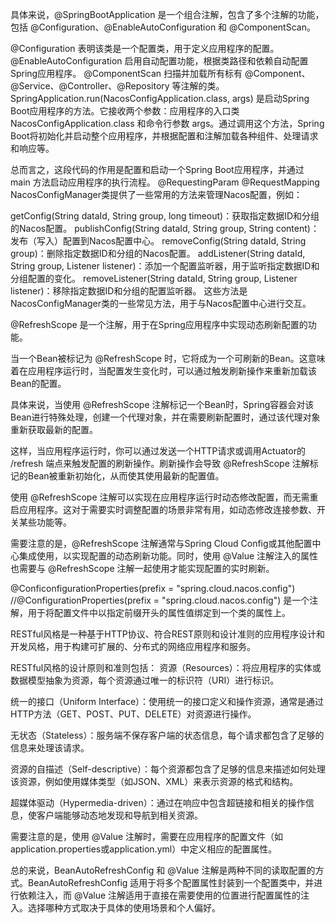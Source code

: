 具体来说，@SpringBootApplication 是一个组合注解，包含了多个注解的功能，包括 @Configuration、@EnableAutoConfiguration 和 @ComponentScan。

@Configuration 表明该类是一个配置类，用于定义应用程序的配置。
@EnableAutoConfiguration 启用自动配置功能，根据类路径和依赖自动配置Spring应用程序。
@ComponentScan 扫描并加载所有标有 @Component、@Service、@Controller、@Repository 等注解的类。
SpringApplication.run(NacosConfigApplication.class, args) 是启动Spring Boot应用程序的方法。它接收两个参数：应用程序的入口类 NacosConfigApplication.class 和命令行参数 args。通过调用这个方法，Spring Boot将初始化并启动整个应用程序，并根据配置和注解加载各种组件、处理请求和响应等。

总而言之，这段代码的作用是配置和启动一个Spring Boot应用程序，并通过 main 方法启动应用程序的执行流程。
@RequestingParam @RequestMapping
NacosConfigManager类提供了一些常用的方法来管理Nacos配置，例如：

getConfig(String dataId, String group, long timeout)：获取指定数据ID和分组的Nacos配置。
publishConfig(String dataId, String group, String content)：发布（写入）配置到Nacos配置中心。
removeConfig(String dataId, String group)：删除指定数据ID和分组的Nacos配置。
addListener(String dataId, String group, Listener listener)：添加一个配置监听器，用于监听指定数据ID和分组配置的变化。
removeListener(String dataId, String group, Listener listener)：移除指定数据ID和分组的配置监听器。
这些方法是NacosConfigManager类的一些常见方法，用于与Nacos配置中心进行交互。

@RefreshScope 是一个注解，用于在Spring应用程序中实现动态刷新配置的功能。

当一个Bean被标记为 @RefreshScope 时，它将成为一个可刷新的Bean。这意味着在应用程序运行时，当配置发生变化时，可以通过触发刷新操作来重新加载该Bean的配置。

具体来说，当使用 @RefreshScope 注解标记一个Bean时，Spring容器会对该Bean进行特殊处理，创建一个代理对象，并在需要刷新配置时，通过该代理对象重新获取最新的配置。

这样，当应用程序运行时，你可以通过发送一个HTTP请求或调用Actuator的 /refresh 端点来触发配置的刷新操作。刷新操作会导致 @RefreshScope 注解标记的Bean被重新初始化，从而使其使用最新的配置值。

使用 @RefreshScope 注解可以实现在应用程序运行时动态修改配置，而无需重启应用程序。这对于需要实时调整配置的场景非常有用，如动态修改连接参数、开关某些功能等。

需要注意的是，@RefreshScope 注解通常与Spring Cloud Config或其他配置中心集成使用，以实现配置的动态刷新功能。同时，使用 @Value 注解注入的属性也需要与 @RefreshScope 注解一起使用才能实现配置的实时刷新。



@ConficonfigurationProperties(prefix = "spring.cloud.nacos.config")
//@ConfigurationProperties(prefix = "spring.cloud.nacos.config") 是一个注解，用于将配置文件中以指定前缀开头的属性值绑定到一个类的属性上。

RESTful风格是一种基于HTTP协议、符合REST原则和设计准则的应用程序设计和开发风格，用于构建可扩展的、分布式的网络应用程序和服务。

RESTful风格的设计原则和准则包括：
资源（Resources）：将应用程序的实体或数据模型抽象为资源，每个资源通过唯一的标识符（URI）进行标识。

统一的接口（Uniform Interface）：使用统一的接口定义和操作资源，通常是通过HTTP方法（GET、POST、PUT、DELETE）对资源进行操作。

无状态（Stateless）：服务端不保存客户端的状态信息，每个请求都包含了足够的信息来处理该请求。

资源的自描述（Self-descriptive）：每个资源都包含了足够的信息来描述如何处理该资源，例如使用媒体类型（如JSON、XML）来表示资源的格式和结构。

超媒体驱动（Hypermedia-driven）：通过在响应中包含超链接和相关的操作信息，使客户端能够动态地发现和导航到相关资源。

需要注意的是，使用 @Value 注解时，需要在应用程序的配置文件（如application.properties或application.yml）中定义相应的配置属性。

总的来说，BeanAutoRefreshConfig 和 @Value 注解是两种不同的读取配置的方式。BeanAutoRefreshConfig 适用于将多个配置属性封装到一个配置类中，并进行依赖注入，而 @Value 注解适用于直接在需要使用的位置进行配置属性的注入。选择哪种方式取决于具体的使用场景和个人偏好。









